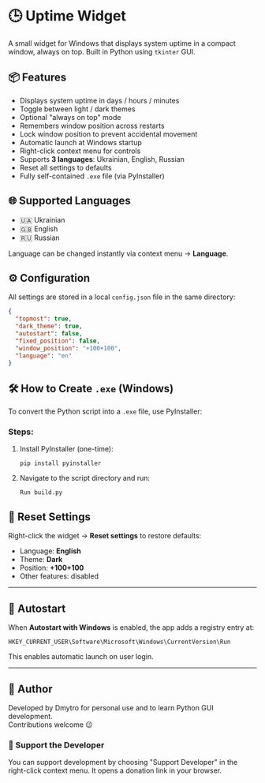 
# 🕒 Uptime Widget

A small widget for Windows that displays system uptime in a compact window, always on top. Built in Python using `tkinter` GUI.

## 📦 Features

- Displays system uptime in days / hours / minutes
- Toggle between light / dark themes
- Optional "always on top" mode
- Remembers window position across restarts
- Lock window position to prevent accidental movement
- Automatic launch at Windows startup
- Right-click context menu for controls
- Supports **3 languages**: Ukrainian, English, Russian
- Reset all settings to defaults
- Fully self-contained `.exe` file (via PyInstaller)

## 🌐 Supported Languages

- 🇺🇦 Ukrainian
- 🇬🇧 English
- 🇷🇺 Russian

Language can be changed instantly via context menu → **Language**.

## ⚙️ Configuration

All settings are stored in a local `config.json` file in the same directory:

```json
{
  "topmost": true,
  "dark_theme": true,
  "autostart": false,
  "fixed_position": false,
  "window_position": "+100+100",
  "language": "en"
}
```


## 🛠 How to Create `.exe` (Windows)



To convert the Python script into a `.exe` file, use PyInstaller:

### Steps:

1. Install PyInstaller (one-time):

   ```
   pip install pyinstaller
   ```

2. Navigate to the script directory and run:

   ```
   Run build.py
   ```


## 🧹 Reset Settings

Right-click the widget → **Reset settings** to restore defaults:

- Language: **English**
- Theme: **Dark**
- Position: **+100+100**
- Other features: disabled

---

## 🔁 Autostart

When **Autostart with Windows** is enabled, the app adds a registry entry at:

```
HKEY_CURRENT_USER\Software\Microsoft\Windows\CurrentVersion\Run
```

This enables automatic launch on user login.

---

## 🧠 Author

Developed by Dmytro for personal use and to learn Python GUI development.  
Contributions welcome 😉

### 💖 Support the Developer

You can support development by choosing "Support Developer" in the right-click context menu. It opens a donation link in your browser.
